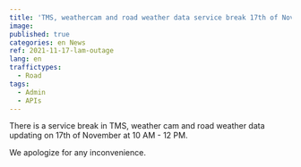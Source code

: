 ```yaml
---
title: 'TMS, weathercam and road weather data service break 17th of November at 10 AM - 12 PM (EET)'
image:
published: true
categories: en News
ref: 2021-11-17-lam-outage
lang: en
traffictypes:
  - Road
tags:
  - Admin
  - APIs
---
```


There is a service break in TMS, weather cam and road weather data updating on 17th of November at 10 AM - 12 PM.

We apologize for any inconvenience.

